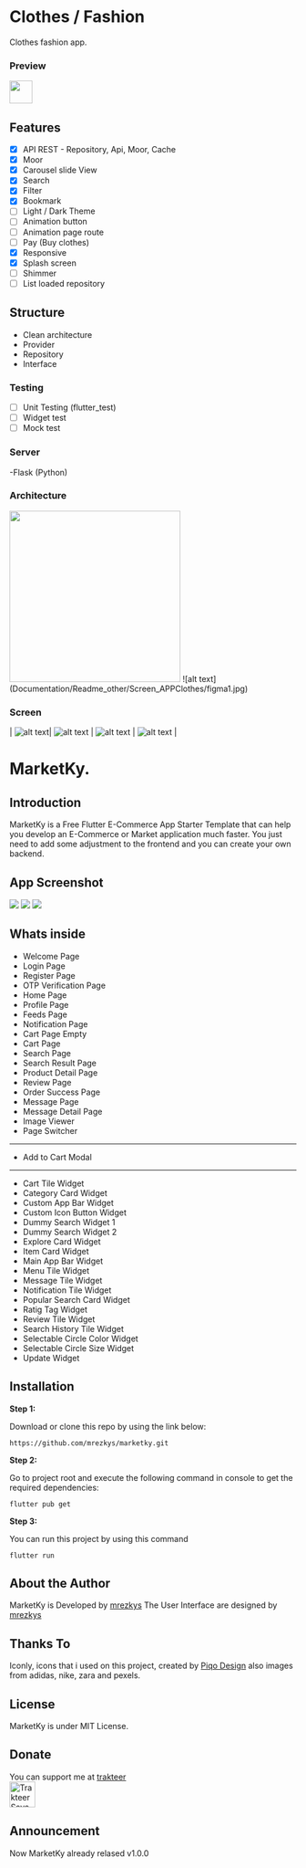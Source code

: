 # Clothes / Fashion

Clothes fashion app.

### Preview
<div>
  <img src="image/adobe-xd.svg" height="40" />
</div>


## Features 
- [x] API REST - Repository, Api, Moor, Cache
- [x] Moor
- [x] Carousel slide View
- [x] Search 
- [x] Filter
- [x] Bookmark
- [ ] Light / Dark Theme
- [ ] Animation button
- [ ] Animation page route
- [ ] Pay (Buy clothes)
- [x] Responsive
- [x] Splash screen
- [ ] Shimmer
- [ ] List loaded repository

## Structure
-  Clean architecture
-  Provider
-  Repository
-  Interface

### Testing
- [ ] Unit Testing (flutter_test)
- [ ] Widget test
- [ ] Mock test

### Server
-Flask (Python)



### Architecture
<div>
  <img src="Documentation/Readme_other/Screen_APPClothes/figma1.jpg" height="300" />
  <!-- ![main_playlist](https://github.com/Taverz/ecomproj/blob/master/Documentation/readme_other/Screen_APPClothes/figma1.jpg)  -->
  ![alt text](Documentation/Readme_other/Screen_APPClothes/figma1.jpg)
</div>

### Screen

| ![alt text](https://github.com/Taverz/ecomproj/blob/master/Documentation/readme_other/Screen_APPClothes/screen1.jpg)| ![alt text](https://github.com/Taverz/ecomproj/blob/master/Documentation/readme_other/Screen_APPClothes/screen2.jpg) | ![alt text](https://github.com/Taverz/ecomproj/blob/master/Documentation/readme_other/Screen_APPClothes/screen13.jpg) | ![alt text](https://github.com/Taverz/ecomproj/blob/master/Documentation/readme_other/Screen_APPClothes/screen14.jpg) | 
<!-- | :----------------------------------------------------------: | :----------------------------------------------------------: | :----------------------------------------------------------: | :----------------------------------------------------------: |
| ![playlist_detail](https://boyan01.github.io/quietww/playlist_detail.png) | ![page_comment](https://boyan01.github.io/quiewwt/page_comment.png) |   ![playing](https://boyan01.github.io/quietww/playing.png)    |    ![search](https://boyan01.github.io/quietwww/search.jpg)     | -->

<!-- 
| ![main_playlist](https://boyan01.github.io/quietwwww/main_playlist.png) | ![main_cloud](https://boyan01.github.io/quietww/main_playlist_dark.png) | ![main_cloud](https://boyan01.github.io/quietww/main_cloud.jpg) | ![artist_detail](https://boyan01.github.io/quietww/artist_detail.jpg) |
| :----------------------------------------------------------: | :----------------------------------------------------------: | :----------------------------------------------------------: | :----------------------------------------------------------: |
| ![playlist_detail](https://boyan01.github.io/quietww/playlist_detail.png) | ![page_comment](https://boyan01.github.io/quiewwt/page_comment.png) |   ![playing](https://boyan01.github.io/quietww/playing.png)    |    ![search](https://boyan01.github.io/quietwww/search.jpg)     | -->


# MarketKy.

## Introduction

MarketKy is a Free Flutter E-Commerce App Starter Template that can help you develop an E-Commerce or Market application much faster. You just need to add some adjustment to the frontend and you can create your own backend.

## App Screenshot
<img src="https://github.com/mrezkys/marketky/blob/main/demo/banner.jpg" width="auto" height="auto" >
<img src="https://github.com/mrezkys/marketky/blob/main/demo/shot.jpg" width="auto" height="auto" >
<img src="https://github.com/mrezkys/marketky/blob/main/demo/details.jpg" width="auto" height="auto" >

## Whats inside
- Welcome Page
- Login Page
- Register Page
- OTP Verification Page
- Home Page
- Profile Page
- Feeds Page
- Notification Page
- Cart Page Empty
- Cart Page
- Search Page
- Search Result Page
- Product Detail Page
- Review Page
- Order Success Page
- Message Page
- Message Detail Page
- Image Viewer
- Page Switcher
--------
- Add to Cart Modal
--------
- Cart Tile Widget
- Category Card Widget
- Custom App Bar Widget
- Custom Icon Button Widget
- Dummy Search Widget 1
- Dummy Search Widget 2
- Explore Card Widget
- Item Card Widget
- Main App Bar Widget
- Menu Tile Widget
- Message Tile Widget
- Notification Tile Widget
- Popular Search Card Widget
- Ratig Tag Widget
- Review Tile Widget
- Search History Tile Widget
- Selectable Circle Color Widget
- Selectable Circle Size Widget
- Update Widget


## Installation

**Step 1:**

Download or clone this repo by using the link below:

```
https://github.com/mrezkys/marketky.git
```

**Step 2:**

Go to project root and execute the following command in console to get the required dependencies: 

```
flutter pub get 
```

**Step 3:**

You can run this project by using this command

```
flutter run
```


## About the Author

MarketKy is Developed by [mrezkys](https://www.facebook.com/mrezkys12)
The User Interface are designed by [mrezkys](https://dribbble.com/mrezkys)

## Thanks To
Iconly, icons that i used on this project, created by [Piqo Design](https://www.figma.com/@piqodesign) also images from adidas, nike, zara and pexels.

## License
MarketKy is under MIT License.

## Donate
You can support me at [trakteer](https://trakteer.id/mrezkys) <br>
<a href="https://trakteer.id/mrezkys" target="_blank"><img id="wse-buttons-preview" src="https://cdn.trakteer.id/images/embed/trbtn-red-5.png" height="45" style="border: 0px; height: 45px;" alt="Trakteer Saya"></a>

## Announcement

Now MarketKy already relased v1.0.0
